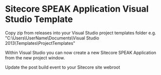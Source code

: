 Sitecore SPEAK Application Visual Studio Template
========================

Copy zip from releases into your Visual Studio project templates folder e.g. "C:\Users\UserName\Documents\Visual Studio 2013\Templates\ProjectTemplates"

Within Visual Studio you can now create a new Sitecore SPEAK Application from the new project window.

Update the post build event to your Sitecore site webroot
